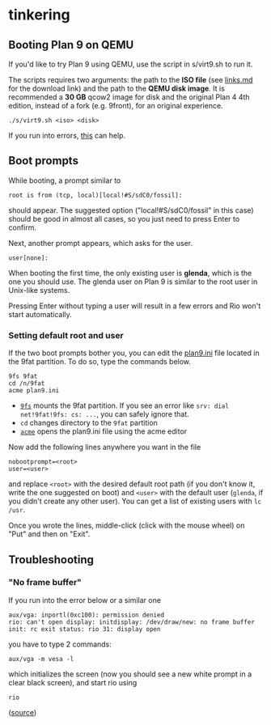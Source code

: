 # tinkering

## Booting Plan 9 on QEMU

If you'd like to try Plan 9 using QEMU, use the script in s/virt9.sh to run it.

The scripts requires two arguments: the path to the **ISO file** (see [links.md](links.md) for the download link) and the path to the **QEMU disk image**. It is recommended a **30 GB** qcow2 image for disk and the original Plan 4 4th edition, instead of a fork (e.g. 9front), for an original experience.

```
./s/virt9.sh <iso> <disk>
```

If you run into errors, [this](http://fqa.9front.org/fqa3.html#3.3.1) can help.

## Boot prompts

While booting, a prompt similar to

```
root is from (tcp, local)[local!#S/sdC0/fossil]:
```

should appear. The suggested option ("local!#S/sdC0/fossil" in this case) should be good in almost all cases, so you just need to press Enter to confirm.

Next, another prompt appears, which asks for the user.

```
user[none]:
```

When booting the first time, the only existing user is **glenda**, which is the one you should use. The glenda user on Plan 9 is similar to the root user in Unix-like systems.

Pressing Enter without typing a user will result in a few errors and Rio won't start automatically.

### Setting default root and user

If the two boot prompts bother you, you can edit the [plan9.ini](https://p9f.org/magic/man2html/8/plan9.ini) file located in the 9fat partition. To do so, type the commands below.

```
9fs 9fat
cd /n/9fat
acme plan9.ini
```

- [`9fs`](https://p9f.org/magic/man2html/4/srv) mounts the 9fat partition. If you see an error like `srv: dial net!9fat!9fs: cs: ...`, you can safely ignore that.
- `cd` changes directory to the `9fat` partition
- [`acme`](https://p9f.org/magic/man2html/1/acme) opens the plan9.ini file using the acme editor

Now add the following lines anywhere you want in the file

```
nobootprompt=<root>
user=<user>
```

and replace `<root>` with the desired default root path (if you don't know it, write the one suggested on boot) and `<user>` with the default user (`glenda`, if you didn't create any other user). You can get a list of existing users with `lc /usr`.

Once you wrote the lines, middle-click (click with the mouse wheel) on "Put" and then on "Exit".

## Troubleshooting

### "No frame buffer"

If you run into the error below or a similar one

```
aux/vga: inportl(0xc100): permission denied
rio: can't open display: initdisplay: /dev/draw/new: no frame buffer
init: rc exit status: rio 31: display open
```

you have to type 2 commands:

```
aux/vga -m vesa -l
```

which initializes the screen (now you should see a new white prompt in a clear black screen), and start rio using

```
rio
```

([source](https://syndamia.com/tutorials/fix-no-frame-buffer-plan9/))
